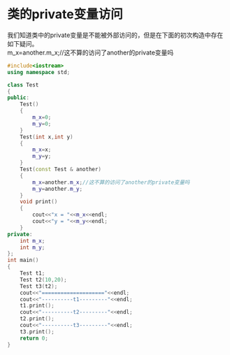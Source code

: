 # 类的private变量访问
我们知道类中的private变量是不能被外部访问的，但是在下面的初次构造中存在如下疑问。<br>
m_x=another.m_x;//这不算的访问了another的private变量吗<br>
```cpp
#include<iostream>
using namespace std;

class Test
{
public:
	Test()
	{
		m_x=0;
		m_y=0;
	}
	Test(int x,int y)
	{
		m_x=x;
		m_y=y;
	}
	Test(const Test & another)
	{
		m_x=another.m_x;//这不算的访问了another的private变量吗
		m_y=another.m_y;
	}
	void print()
	{
		cout<<"x = "<<m_x<<endl;
		cout<<"y = "<<m_y<<endl;
	}
private:
	int m_x;
	int m_y;
};
int main()
{
	Test t1;
	Test t2(10,20);
	Test t3(t2);
	cout<<"===================="<<endl;
	cout<<"----------t1---------"<<endl;
	t1.print();
	cout<<"----------t2---------"<<endl;
	t2.print();
	cout<<"----------t3---------"<<endl;
	t3.print();
	return 0;
}

```

